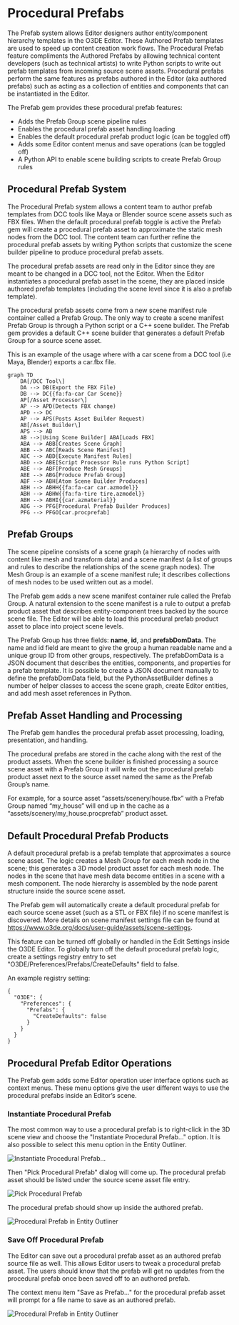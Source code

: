 # Procedural Prefabs

The Prefab system allows Editor designers author entity/component hierarchy templates in the O3DE Editor. These Authored Prefab templates are used to speed up content creation work flows. The Procedural Prefab feature compliments the Authored Prefabs by allowing technical content developers (such as technical artists) to write Python scripts to write out prefab templates from incoming source scene assets. Procedural prefabs perform the same features as prefabs authored in the Editor (aka authored prefabs) such as acting as a collection of entities and components that can be instantiated in the Editor.

The Prefab gem provides these procedural prefab features:
- Adds the Prefab Group scene pipeline rules
- Enables the procedural prefab asset handling loading
- Enables the default procedural prefab product logic (can be toggled off)
- Adds some Editor content menus and save operations (can be toggled off)
- A Python API to enable scene building scripts to create Prefab Group rules

## Procedural Prefab System

The Procedural Prefab system allows a content team to author prefab templates from DCC tools like Maya or Blender source scene assets such as FBX files. When the default procedural prefab toggle is active the Prefab gem will create a procedural prefab asset to approximate the static mesh nodes from the DCC tool. The content team can further refine the procedural prefab assets by writing Python scripts that customize the scene builder pipeline to produce procedural prefab assets. 

The procedural prefab assets are read only in the Editor since they are meant to be changed in a DCC tool, not the Editor. When the Editor instantiates a procedural prefab asset in the scene, they are placed inside authored prefab templates (including the scene level since it is also a prefab template).

The procedural prefab assets come from a new scene manifest rule container called a Prefab Group. The only way to create a scene manifest Prefab Group is through a Python script or a C++ scene builder. The Prefab gem provides a default C++ scene builder that generates a default Prefab Group for a source scene asset.

This is an example of the usage where with a car scene from a DCC tool (i.e Maya, Blender) exports a car.fbx file.

```mermaid
graph TD
    DA[/DCC Tool\]
    DA --> DB(Export the FBX File)
    DB --> DC{{fa:fa-car Car Scene}}
    AP[/Asset Processor\] 
    AP --> APD(Detects FBX change)
    APD --> DC
    AP --> APS(Posts Asset Builder Request)
    AB[/Asset Builder\]
    APS --> AB
    AB -->|Using Scene Builder| ABA[Loads FBX]
    ABA --> ABB[Creates Scene Graph]
    ABB --> ABC[Reads Scene Manifest]
    ABC --> ABD[Execute Manifest Rules]
    ABD --> ABE[Script Processor Rule runs Python Script]
    ABE --> ABF[Produce Mesh Groups]
    ABE --> ABG[Produce Prefab Group]
    ABF --> ABH[Atom Scene Builder Produces]
    ABH --> ABHH{{fa:fa-car car.azmodel}}
	ABH --> ABHW{{fa:fa-tire tire.azmodel}}
    ABH --> ABHI{{car.azmaterial}}
    ABG --> PFG[Procedural Prefab Builder Produces]
    PFG --> PFGO[car.procprefab]
```

## Prefab Groups

The scene pipeline consists of a scene graph (a hierarchy of nodes with content like mesh and transform data) and a scene manifest (a list of groups and rules to describe the relationships of the scene graph nodes). The Mesh Group is an example of a scene manifest rule; it describes collections of mesh nodes to be used written out as a model. 

The Prefab gem adds a new scene manifest container rule called the Prefab Group. A natural extension to the scene manifest is a rule to output a prefab product asset that describes entity-component trees backed by the source scene file. The Editor will be able to load this procedural prefab product asset to place into project scene levels.

The Prefab Group has three fields: **name**, **id**, and **prefabDomData**. The name and id field are meant to give the group a human readable name and a unique group ID from other groups, respectively. The prefabDomData is a JSON document that describes the entities, components, and properties for a prefab template. It is possible to create a JSON document manually to define the prefabDomData field, but the PythonAssetBuilder defines a number of helper classes to access the scene graph, create Editor entities, and add mesh asset references in Python.

## Prefab Asset Handling and Processing

The Prefab gem handles the procedural prefab asset processing, loading, presentation, and handling. 

The procedural prefabs are stored in the cache along with the rest of the product assets. When the scene builder is finished processing a source scene asset with a Prefab Group it will write out the procedural prefab product asset next to the source asset named the same as the Prefab Group’s name. 

For example, for a source asset “assets/scenery/house.fbx” with a Prefab Group named “my_house” will end up in the cache as a “assets/scenery/my_house.procprefab” product asset.

## Default Procedural Prefab Products

A default procedural prefab is a prefab template that approximates a source scene asset. The logic creates a Mesh Group for each mesh node in the scene; this generates a 3D model product asset for each mesh node. The nodes in the scene that have mesh data become entities in a scene with a mesh component. The node hierarchy is assembled by the node parent structure inside the source scene asset.

The Prefab gem will automatically create a default procedural prefab for each source scene asset (such as a STL or FBX file) if no scene manifest is discovered. More details on scene manifest settings file can be found at https://www.o3de.org/docs/user-guide/assets/scene-settings. 

This feature can be turned off globally or handled in the Edit Settings inside the O3DE Editor. To globally turn off the default procedural prefab logic, create a settings registry entry to set "O3DE/Preferences/Prefabs/CreateDefaults" field to false.

An example registry setting:
```
{
  "O3DE": {
    "Preferences": {
      "Prefabs": {
        "CreateDefaults": false
      }
    }
  }
}
```

## Procedural Prefab Editor Operations

The Prefab gem adds some Editor operation user interface options such as context menus. These menu options give the user different ways to use the procedural prefabs inside an Editor’s scene.

### Instantiate Procedural Prefab

The most common way to use a procedural prefab is to right-click in the 3D scene view and choose the "Instantiate Procedural Prefab..." option. It is also possible to select this menu option in the Entity Outliner.

![Instantiate Procedural Prefab...](/Gems/Prefab/PrefabBuilder/docs/images/eo_menu_option.webp)

Then "Pick Procedural Prefab" dialog will come up. The procedural prefab asset should be listed under the source scene asset file entry.

![Pick Procedural Prefab](/Gems/Prefab/PrefabBuilder/docs/images/pick_prefab.webp)

The procedural prefab should show up inside the authored prefab.

![Procedural Prefab in Entity Outliner](/Gems/Prefab/PrefabBuilder/docs/images/eo_withprocprefab.webp)

### Save Off Procedural Prefab

The Editor can save out a procedural prefab asset as an authored prefab source file as well. This allows Editor users to tweak a procedural prefab asset. The users should know that the prefab will get no updates from the procedural prefab once been saved off to an authored prefab.

The context menu item "Save as Prefab..." for the procedural prefab asset will prompt for a file name to save as an authored prefab.

![Procedural Prefab in Entity Outliner](/Gems/Prefab/PrefabBuilder/docs/images/save_as_prefab.webp)
